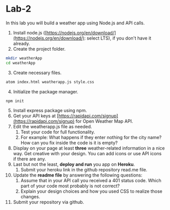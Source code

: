 # Lab-2

In this lab you will build a weather app using Node.js and API calls.

1. Install node.js ([https://nodejs.org/en/download/](https://nodejs.org/en/download/): select LTS), if you don't have it already.
2. Create the project folder.

```bash
mkdir weatherApp
cd weatherApp
```

3. Create necessary files.

```bash
atom index.html weatherapp.js style.css
```

4. Initialize the package manager.

```bash
npm init
```

5. Install express package using npm.
6. Get your API keys at [https://rapidapi.com/signup](https://rapidapi.com/signup) for Open Weather Map API.
7. Edit the weatherapp.js file as needed. 
    1. Test your code for full functionality.
    2. For example: What happens if they enter nothing for the city name? How can you fix inside the code is it is empty?
8. Display on your page at least **three** weather-related information in a nice way. Get creative with your design. You can add icons or use API icons if there are any.
9. Last but not the least, **deploy and run** you app on **Heroku**.
    1. Submit your heroku link in the github repository read.me file.
10. Update the **readme file** by answering the following questions:
    1. Assume that in your API call you received a 401 status code. Which part of your code most probably is not correct?
    2. Explain your design choices and how you used CSS to realize those changes.
11. Submit your repository via github.

